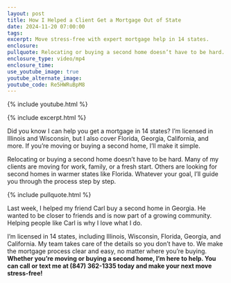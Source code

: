 ```yaml
---
layout: post
title: How I Helped a Client Get a Mortgage Out of State
date: 2024-11-20 07:00:00
tags:
excerpt: Move stress-free with expert mortgage help in 14 states.
enclosure:
pullquote: Relocating or buying a second home doesn’t have to be hard.
enclosure_type: video/mp4
enclosure_time:
use_youtube_image: true
youtube_alternate_image:
youtube_code: Re5HWRuBpM8
---
```

{% include youtube.html %}

{% include excerpt.html %}

Did you know I can help you get a mortgage in 14 states? I’m licensed in Illinois and Wisconsin, but I also cover Florida, Georgia, California, and more. If you’re moving or buying a second home, I’ll make it simple.

Relocating or buying a second home doesn’t have to be hard. Many of my clients are moving for work, family, or a fresh start. Others are looking for second homes in warmer states like Florida. Whatever your goal, I’ll guide you through the process step by step.

{% include pullquote.html %}

Last week, I helped my friend Carl buy a second home in Georgia. He wanted to be closer to friends and is now part of a growing community. Helping people like Carl is why I love what I do.

I’m licensed in 14 states, including Illinois, Wisconsin, Florida, Georgia, and California. My team takes care of the details so you don’t have to. We make the mortgage process clear and easy, no matter where you’re buying.  **Whether you’re moving or buying a second home, I’m here to help. You can call or text me at (847) 362-1335 today and make your next move stress-free!**

&nbsp;